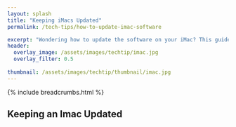 ```yaml
---
layout: splash 
title: "Keeping iMacs Updated"
permalink: /tech-tips/how-to-update-imac-software

excerpt: "Wondering how to update the software on your iMac? This guide will show you how."
header:
  overlay_image: /assets/images/techtip/imac.jpg
  overlay_filter: 0.5 
  
thumbnail: /assets/images/techtip/thumbnail/imac.jpg
---
```


{% include breadcrumbs.html %}

## Keeping an Imac Updated
